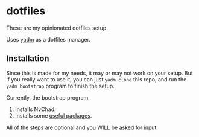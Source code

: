 dotfiles
========

These are my opinionated dotfiles setup.

Uses [yadm](https://yadm.io) as a dotfiles manager.

Installation
------------

Since this is made for my needs, it may or may not work on your setup.
But if you really want to use it, you can just `yadm clone` this repo, and
run the `yadm bootstrap` program to finish the setup.

Currently, the bootstrap program:

1. Installs NvChad.
2. Installs some [useful packages](https://github.com/uKaigo/dotfiles/blob/main/.config/yadm/bootstrap_d/02-install-others.py#L87).

All of the steps are optional and you WILL be asked for input.
